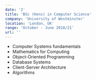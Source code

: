 ```yaml
---
date: '2'
title: 'BSc (Hons) in Computer Science'
company: 'University of Westminster'
location: 'London, UK'
range: 'October - June 2018/21'
url: ''
---
```


- Computer Systems fundamentals
- Mathematics for Computing
- Object-Oriented Programming
- Database Systems
- Client-Server Architecture
- Algorithms
